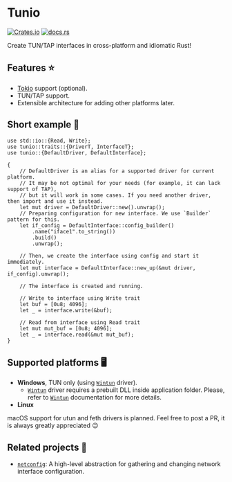 # Tunio
[![Crates.io](https://img.shields.io/crates/v/tunio?style=flat-square)](https://crates.io/crates/tunio)
[![docs.rs](https://img.shields.io/docsrs/tunio/latest?style=flat-square)](https://docs.rs/tunio)

Create TUN/TAP interfaces in cross-platform and idiomatic Rust!

## Features ⭐
- [Tokio](https://tokio.rs/) support (optional).
- TUN/TAP support.
- Extensible architecture for adding other platforms later.

## Short example 📜
```rust,no_run
use std::io::{Read, Write};
use tunio::traits::{DriverT, InterfaceT};
use tunio::{DefaultDriver, DefaultInterface};

{
    // DefaultDriver is an alias for a supported driver for current platform.
    // It may be not optimal for your needs (for example, it can lack support of TAP),
    // but it will work in some cases. If you need another driver, then import and use it instead.
    let mut driver = DefaultDriver::new().unwrap();
    // Preparing configuration for new interface. We use `Builder` pattern for this.
    let if_config = DefaultInterface::config_builder()
        .name("iface1".to_string())
        .build()
        .unwrap();

    // Then, we create the interface using config and start it immediately.
    let mut interface = DefaultInterface::new_up(&mut driver, if_config).unwrap();

    // The interface is created and running.

    // Write to interface using Write trait
    let buf = [0u8; 4096];
    let _ = interface.write(&buf);

    // Read from interface using Read trait
    let mut mut_buf = [0u8; 4096];
    let _ = interface.read(&mut mut_buf);
}

```

## Supported platforms 🖥️
- **Windows**, TUN only (using [`Wintun`] driver).
  - [`Wintun`] driver requires a prebuilt DLL inside application folder. Please, refer to [`Wintun`] documentation for more details.
- **Linux**

[`Wintun`]: https://www.wintun.net/

macOS support for utun and feth drivers is planned. Feel free to post a PR, it is always greatly appreciated 😉

## Related projects 🔗
- [`netconfig`]: A high-level abstraction for gathering and changing network interface configuration.

[`netconfig`]: https://github.com/GamePad64/netconfig
